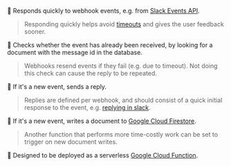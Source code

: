 🌲 Responds quickly to webhook events, e.g. from [Slack Events API](https://api.slack.com/events-api).

> Responding quickly helps avoid [timeouts](https://api.slack.com/events-api#failure_conditions) and gives the user feedback sooner.

🥦 Checks whether the event has already been received, by looking for a document with the message id in the database.

> Webhooks resend events if they fail (e.g. due to timeout). Not doing this check can cause the reply to be repeated.

🌳 If it's a new event, sends a reply.

> Replies are defined per webhook, and should consist of a quick initial response to the event, e.g. [replying in slack](https://api.slack.com/incoming-webhooks).

🌴 If it's a new event, writes a document to [Google Cloud Firestore](https://firebase.google.com/docs/firestore/).

> Another function that performs more time-costly work can be set to trigger on new document writes. 

🎄 Designed to be deployed as a serverless [Google Cloud Function](https://cloud.google.com/functions/docs/).

